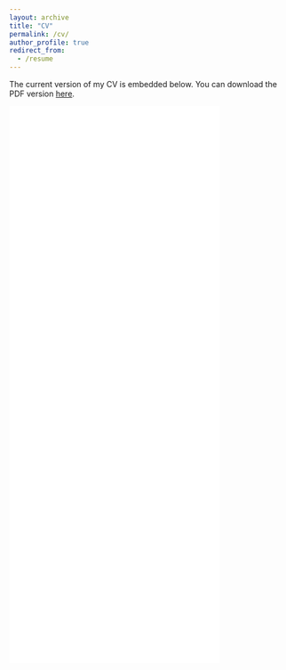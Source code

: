 ```yaml
---
layout: archive
title: "CV"
permalink: /cv/
author_profile: true
redirect_from:
  - /resume
---
```


The current version of my CV is embedded below.  You can download the PDF version [here](/files/cv.pdf).


<iframe src="/files/cv.pdf" class="gde-frame" style="height: 1000px; width: 75%; border: none;" scrolling="yes"></iframe>